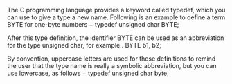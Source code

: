 The C programming language provides a keyword called typedef, which you can use to give a type a new name. Following is an example to define a term BYTE for one-byte numbers −
    typedef unsigned char BYTE;

After this type definition, the identifier BYTE can be used as an abbreviation for the type unsigned char, for example..
    BYTE  b1, b2;

By convention, uppercase letters are used for these definitions to remind the user that the type name is really a symbolic abbreviation, but you can use lowercase, as follows −
    typedef unsigned char byte;